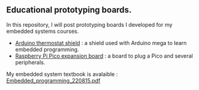 ## Educational prototyping boards.

In this repository, I will post prototyping boards I developed for my embedded systems courses.

- [Arduino thermostat shield](/Arduino_therm) : a shield used with Arduino mega to learn embedded programming.
- [Raspberry Pi Pico expansion board](/Pico_therm) : a board to plug a Pico and several peripherals.

My embedded system textbook is avalaible : [Embedded_programming_220815.pdf](Embedded_programming_220815)
